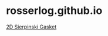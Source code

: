 # rosserlog.github.io

[2D Sierpinski Gasket](https://github.com/rosserlog/rosserlog.github.io/blob/main/CIS367/HW1/gasket1-Rosser.html)
